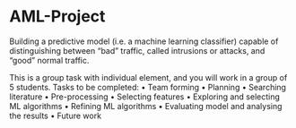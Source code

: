# AML-Project
 Building a predictive model (i.e. a machine learning classifier) capable of distinguishing between “bad” traffic, called intrusions or attacks, and “good” normal traffic.


This is a group task with individual element, and you will work in a group of 5 students.
Tasks to be completed:
• Team forming
• Planning
• Searching literature
• Pre-processing
• Selecting features
• Exploring and selecting ML algorithms
• Refining ML algorithms
• Evaluating model and analysing the results
• Future work
